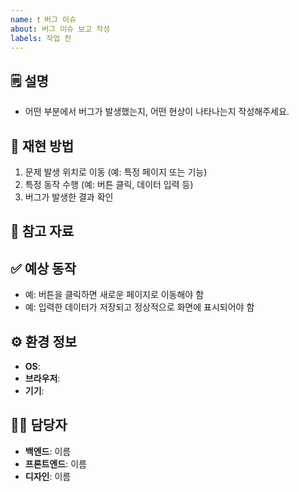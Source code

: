 ```yaml
---
name: ❗ 버그 이슈
about: 버그 이슈 보고 작성
labels: 작업 전
---
```


<!--📚 GitHub 이슈 작성 템플릿 -->
<!-- 필요한 제목을 복사 붙여넣기하여 사용해주세요!
❗ [버그][카테고리] 무슨 버그 수정 필요
🔥 [긴급]
⌛ [~월/일]
-->

## 🗒️ 설명

<!-- 버그에 대한 간단하고 명확한 설명 -->

- 어떤 부분에서 버그가 발생했는지, 어떤 현상이 나타나는지 작성해주세요.

## 🔄 재현 방법

<!-- 버그를 재현하는 단계에 대한 자세한 설명 -->

1. 문제 발생 위치로 이동 (예: 특정 페이지 또는 기능)
2. 특정 동작 수행 (예: 버튼 클릭, 데이터 입력 등)
3. 버그가 발생한 결과 확인

## 📸 참고 자료

<!-- 스크린샷(버그이미지, 코드이미지), 에러로그 -->

## ✅ 예상 동작

<!-- 정상적으로 동작해야 하는 모습을 설명 -->

- 예: 버튼을 클릭하면 새로운 페이지로 이동해야 함
- 예: 입력한 데이터가 저장되고 정상적으로 화면에 표시되어야 함

## ⚙️ 환경 정보

<!-- Windows 10, macOS 12 -->
<!-- Chrome 109, Safari 16 -->
<!-- 갤럭시 S24, 아이폰 15 -->

- **OS**:
- **브라우저**:
- **기기**:

## 🙋‍♂️ 담당자

- **백엔드**: 이름
- **프론트엔드**: 이름
- **디자인**: 이름
